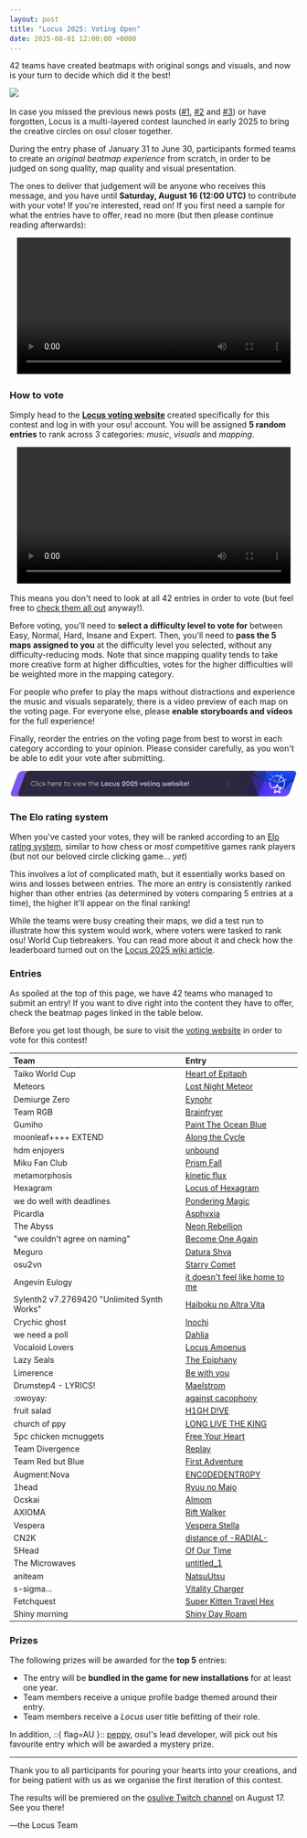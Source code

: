 ```yaml
---
layout: post
title: "Locus 2025: Voting Open"
date: 2025-08-01 12:00:00 +0000
---
```


42 teams have created beatmaps with original songs and visuals, and now is your turn to decide which did it the best!

![](/wiki/Contests/Locus/2025/img/banner.jpg)

In case you missed the previous news posts ([#1](https://osu.ppy.sh/home/news/2025-01-31-locus), [#2](https://osu.ppy.sh/home/news/2025-04-14-locus-2025-update-1) and [#3](https://osu.ppy.sh/home/news/2025-06-03-locus-2025-update-2)) or have forgotten, Locus is a multi-layered contest launched in early 2025 to bring the creative circles on osu! closer together.

During the entry phase of January 31 to June 30, participants formed teams to create an *original beatmap experience* from scratch, in order to be judged on song quality, map quality and visual presentation.

The ones to deliver that judgement will be anyone who receives this message, and you have until **Saturday, August 16 (12:00 UTC)** to contribute with your vote! If you're interested, read on! If you first need a sample for what the entries have to offer, read no more (but then please continue reading afterwards):

<div align="center" class="osu-md__paragraph">
    <video width="95%" controls>
        <source src="https://assets.ppy.sh/media/news/2025-08-01-locus-entry-reel.mp4" type="video/mp4" preload="none">
    </video>
</div>

### How to vote

Simply head to the [**Locus voting website**](https://locus.yui.tv/vote) created specifically for this contest and log in with your osu! account. You will be assigned **5 random entries** to rank across 3 categories: *music*, *visuals* and *mapping*.

<div align="center" class="osu-md__paragraph">
    <video width="95%" controls>
        <source src="https://assets.ppy.sh/media/news/2025-08-01-locus-voting-demo.mp4" type="video/mp4" preload="none">
    </video>
</div>

This means you don't need to look at all 42 entries in order to vote (but feel free to [check them all out](#entries) anyway!).

Before voting, you'll need to **select a difficulty level to vote for** between Easy, Normal, Hard, Insane and Expert. Then, you'll need to **pass the 5 maps assigned to you** at the difficulty level you selected, without any difficulty-reducing mods. Note that since mapping quality tends to take more creative form at higher difficulties, votes for the higher difficulties will be weighted more in the mapping category.

For people who prefer to play the maps without distractions and experience the music and visuals separately, there is a video preview of each map on the voting page. For everyone else, please **enable storyboards and videos** for the full experience!

Finally, reorder the entries on the voting page from best to worst in each category according to your opinion. Please consider carefully, as you won't be able to edit your vote after submitting.

[![Voting page](/wiki/shared/news/2025-08-01-locus-2025-voting-open/voting-banner.png)](https://locus.yui.tv/vote)

### The Elo rating system

When you've casted your votes, they will be ranked according to an [Elo rating system](https://en.wikipedia.org/wiki/Elo_rating_system), similar to how chess or *most* competitive games rank players (but not our beloved circle clicking game... *yet*)

This involves a lot of complicated math, but it essentially works based on wins and losses between entries. The more an entry is consistently ranked higher than other entries (as determined by voters comparing 5 entries at a time), the higher it'll appear on the final ranking!

While the teams were busy creating their maps, we did a test run to illustrate how this system would work, where voters were tasked to rank osu! World Cup tiebreakers. You can read more about it and check how the leaderboard turned out on the [Locus 2025 wiki article](/wiki/Contests/Locus/2025#trial-voting).

### Entries

As spoiled at the top of this page, we have 42 teams who managed to submit an entry! If you want to dive right into the content they have to offer, check the beatmap pages linked in the table below.

Before you get lost though, be sure to visit the [voting website](https://locus.yui.tv/vote) in order to vote for this contest!

| Team | Entry |
| :-- | :-- |
| Taiko World Cup | [Heart of Epitaph](https://osu.ppy.sh/beatmapsets/2412283) |
| Meteors | [Lost Night Meteor](https://osu.ppy.sh/beatmapsets/2412691) |
| Demiurge Zero | [Eynohr](https://osu.ppy.sh/beatmapsets/2412250) |
| Team RGB | [Brainfryer](https://osu.ppy.sh/beatmapsets/2412287) |
| Gumiho | [Paint The Ocean Blue](https://osu.ppy.sh/beatmapsets/2412259) |
| moonleaf++++ EXTEND | [Along the Cycle](https://osu.ppy.sh/beatmapsets/2412269) |
| hdm enjoyers | [unbound](https://osu.ppy.sh/beatmapsets/2412346) |
| Miku Fan Club | [Prism Fall](https://osu.ppy.sh/beatmapsets/2412267) |
| metamorphosis | [kinetic flux](2412316) |
| Hexagram | [Locus of Hexagram](https://osu.ppy.sh/beatmapsets/2412260) |
| we do well with deadlines | [Pondering Magic](https://osu.ppy.sh/beatmapsets/2412293) |
| Picardia | [Asphyxia](https://osu.ppy.sh/beatmapsets/2412274) |
| The Abyss | [Neon Rebellion](https://osu.ppy.sh/beatmapsets/2412288) |
| "we couldn't agree on naming" | [Become One Again](https://osu.ppy.sh/beatmapsets/2412365) |
| Meguro | [Datura Shva](https://osu.ppy.sh/beatmapsets/2412263) |
| osu2vn | [Starry Comet](https://osu.ppy.sh/beatmapsets/2412271) |
| Angevin Eulogy | [it doesn't feel like home to me](https://osu.ppy.sh/beatmapsets/2412237) |
| Sylenth2 v7.2769420 "Unlimited Synth Works" | [Haiboku no Altra Vita](https://osu.ppy.sh/beatmapsets/2412331) |
| Crychic ghost | [Inochi](https://osu.ppy.sh/beatmapsets/2412248) |
| we need a poll | [Dahlia](https://osu.ppy.sh/beatmapsets/2412294) |
| Vocaloid Lovers | [Locus Amoenus](https://osu.ppy.sh/beatmapsets/2412292) |
| Lazy Seals | [The Epiphany](https://osu.ppy.sh/beatmapsets/2412261) |
| Limerence | [Be with you](https://osu.ppy.sh/beatmapsets/2412323) |
| Drumstep4 - LYRICS! | [Maelstrom](https://osu.ppy.sh/beatmapsets/2412254) |
| :owoyay: | [against cacophony](https://osu.ppy.sh/beatmapsets/2412236) |
| fruit salad | [H1GH D!VE](https://osu.ppy.sh/beatmapsets/2412255) |
| church of ppy | [LONG LIVE THE KING](https://osu.ppy.sh/beatmapsets/2412245) |
| 5pc chicken mcnuggets | [Free Your Heart](https://osu.ppy.sh/beatmapsets/2412235) |
| Team Divergence | [Replay](https://osu.ppy.sh/beatmapsets/2412321) |
| Team Red but Blue | [First Adventure](https://osu.ppy.sh/beatmapsets/2412285) |
| Augment:Nova | [ENC0DEDENTR0PY](https://osu.ppy.sh/beatmapsets/2412246) |
| 1head | [Ryuu no Majo](https://osu.ppy.sh/beatmapsets/2412231) |
| Ocskai | [Almom](https://osu.ppy.sh/beatmapsets/2412270) |
| AXIOMA | [Rift Walker](https://osu.ppy.sh/beatmapsets/2412244) |
| Vespera | [Vespera Stella](https://osu.ppy.sh/beatmapsets/2412328) |
| CN2K | [distance of -RADIAL-](https://osu.ppy.sh/beatmapsets/2412247) |
| 5Head | [Of Our Time](https://osu.ppy.sh/beatmapsets/2412232) |
| The Microwaves | [untitled_1](https://osu.ppy.sh/beatmapsets/2412290) |
| aniteam | [NatsuUtsu](https://osu.ppy.sh/beatmapsets/2412239) |
| s-sigma... | [Vitality Charger](https://osu.ppy.sh/beatmapsets/2412277) |
| Fetchquest | [Super Kitten Travel Hex](https://osu.ppy.sh/beatmapsets/2412252) |
| Shiny morning | [Shiny Day Roam](https://osu.ppy.sh/beatmapsets/2412281) |

### Prizes

The following prizes will be awarded for the **top 5** entries:

- The entry will be **bundled in the game for new installations** for at least one year.
- Team members receive a unique profile badge themed around their entry.
- Team members receive a *Locus* user title befitting of their role.

In addition, ::{ flag=AU }:: [peppy](https://osu.ppy.sh/users/2), osu!'s lead developer, will pick out his favourite entry which will be awarded a mystery prize.

---

Thank you to all participants for pouring your hearts into your creations, and for being patient with us as we organise the first iteration of this contest.

The results will be premiered on the [osulive Twitch channel](https://twitch.tv/osulive) on August 17. See you there!

—the Locus Team
